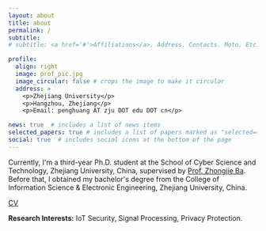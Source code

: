 ```yaml
---
layout: about
title: about
permalink: /
subtitle:
# subtitle: <a href='#'>Affiliations</a>. Address. Contacts. Moto. Etc.

profile:
  align: right
  image: prof_pic.jpg
  image_circular: false # crops the image to make it circular
  address: >
    <p>Zhejiang University</p>
    <p>Hangzhou, Zhejiang</p>
    <p>Email: penghuang AT zju DOT edu DOT cn</p>

news: true  # includes a list of news items
selected_papers: true # includes a list of papers marked as "selected={true}"
social: true  # includes social icons at the bottom of the page
---
```


Currently, I'm a third-year Ph.D. student at the School of Cyber Science and Technology, Zhejiang University, China, supervised by [Prof. Zhongjie Ba](https://person.zju.edu.cn/zhongjieba). Before that, I obtained my bachelor's degree from the College of Information Science & Electronic Engineering, Zhejiang University, China.

[CV](https:/desperado1999.github.io/assets/pdf/resume.pdf)

**Research Interests:** IoT Security, Signal Processing, Privacy Protection.

<!-- Write your biography here. Tell the world about yourself. Link to your favorite [subreddit](http://reddit.com). You can put a picture in, too. The code is already in, just name your picture `prof_pic.jpg` and put it in the `img/` folder.

Put your address / P.O. box / other info right below your picture. You can also disable any these elements by editing `profile` property of the YAML header of your `_pages/about.md`. Edit `_bibliography/papers.bib` and Jekyll will render your [publications page](/al-folio/publications/) automatically.

Link to your social media connections, too. This theme is set up to use [Font Awesome icons](http://fortawesome.github.io/Font-Awesome/) and [Academicons](https://jpswalsh.github.io/academicons/), like the ones below. Add your Facebook, Twitter, LinkedIn, Google Scholar, or just disable all of them. -->

